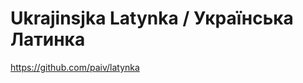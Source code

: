 
Ukrajinsjka Latynka / Українська Латинка
========================================

https://github.com/paiv/latynka
